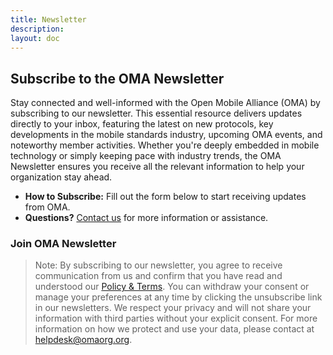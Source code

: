 ```yaml
---
title: Newsletter
description:
layout: doc
---
```


## Subscribe to the OMA Newsletter

Stay connected and well-informed with the Open Mobile Alliance (OMA) by subscribing to our newsletter. This essential resource delivers updates directly to your inbox, featuring the latest on new protocols, key developments in the mobile standards industry, upcoming OMA events, and noteworthy member activities. Whether you're deeply embedded in mobile technology or simply keeping pace with industry trends, the OMA Newsletter ensures you receive all the relevant information to help your organization stay ahead.

- **How to Subscribe:** Fill out the form below to start receiving updates from OMA.
- **Questions?** [Contact us](/contact_us) for more information or assistance.

### Join OMA Newsletter

<script charset="utf-8" type="text/javascript" src="//js.hsforms.net/forms/embed/v2.js"></script>
<script>
  hbspt.forms.create({
    region: "na1",
    portalId: "21247113",
    formId: "56969656-646b-423d-98af-133ab4c4e2dd"
  });
</script>


> Note: By subscribing to our newsletter, you agree to receive communication from us and confirm that you have read and understood our [Policy & Terms](/omaspecworks/about/policies-terms). You can withdraw your consent or manage your preferences at any time by clicking the unsubscribe link in our newsletters. We respect your privacy and will not share your information with third parties without your explicit consent. For more information on how we protect and use your data, please contact at [helpdesk@omaorg.org](mailto:helpdesk@omaorg.org).